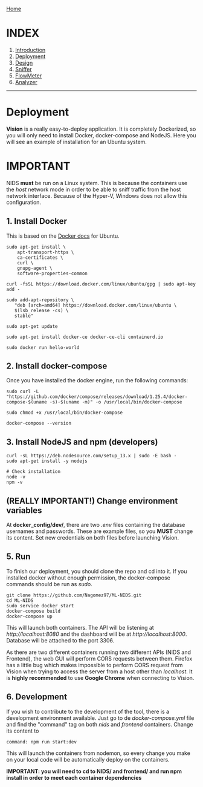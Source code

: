[Home](https://nagomez97.github.io/ML-NIDS/)

# INDEX
1. [Introduction](documentation.md)
2. [Deployment](deployment.md)
3. [Design](design.md)
4. [Sniffer](sniffer.md)
5. [FlowMeter](sniffer.md)
6. [Analyzer](analyzer.md)

---

# Deployment
**Vision** is a really easy-to-deploy application. It is completely Dockerized, so you will only need to install Docker, docker-compose and NodeJS. Here you will see an example of installation for an Ubuntu system.

# IMPORTANT
NIDS **must** be run on a Linux system. This is because the containers use the _host_ network mode in order to be able to sniff traffic from the host network interface. Because of the Hyper-V, Windows does not allow this configuration.

## 1. Install Docker
This is based on the [Docker docs](https://docs.docker.com/install/linux/docker-ce/ubuntu/) for Ubuntu. 

```
sudo apt-get install \
    apt-transport-https \
    ca-certificates \
    curl \
    gnupg-agent \
    software-properties-common

curl -fsSL https://download.docker.com/linux/ubuntu/gpg | sudo apt-key add -

sudo add-apt-repository \
   "deb [arch=amd64] https://download.docker.com/linux/ubuntu \
   $(lsb_release -cs) \
   stable"

sudo apt-get update

sudo apt-get install docker-ce docker-ce-cli containerd.io

sudo docker run hello-world

```

## 2. Install docker-compose
Once you have installed the docker engine, run the following commands:
```
sudo curl -L "https://github.com/docker/compose/releases/download/1.25.4/docker-compose-$(uname -s)-$(uname -m)" -o /usr/local/bin/docker-compose

sudo chmod +x /usr/local/bin/docker-compose

docker-compose --version
```

## 3. Install NodeJS and npm (developers)
```
curl -sL https://deb.nodesource.com/setup_13.x | sudo -E bash -
sudo apt-get install -y nodejs

# Check installation
node -v
npm -v
```

## (REALLY IMPORTANT!) Change environment variables
At **docker_config/dev/**, there are two _.env_ files containing the database usernames and passwords. These are example files, so you **MUST** change its content. Set new credentials on both files before launching Vision.

## 5. Run
To finish our deployment, you should clone the repo and cd into it. If you installed docker without enough permission, the docker-compose commands should be run as _sudo_.
```
git clone https://github.com/Nagomez97/ML-NIDS.git
cd ML-NIDS
sudo service docker start
docker-compose build
docker-compose up
```

This will launch both containers. The API will be listening at _http://localhost:8080_ and the dashboard will be at _http://localhost:8000_. Database will be attached to the port 3306.

As there are two different containers running two different APIs (NIDS and Frontend), the web GUI will perform CORS requests between them. Firefox has a little bug which makes impossible to perform CORS request from Vision when trying to access the server from a host other than *localhost*. It is **highly recommended** to use **Google Chrome** when connecting to Vision.

## 6. Development
If you wish to contribute to the development of the tool, there is a development environment available. Just go to de _docker-compose.yml_ file and find the "command" tag on both _nids_ and _frontend_ containers. Change its content to
```
command: npm run start:dev
```

This will launch the containers from nodemon, so every change you make on your local code will be automatically deploy on the containers. 

**IMPORTANT: you will need to cd to NIDS/ and frontend/ and run npm install in order to meet each container dependencies**